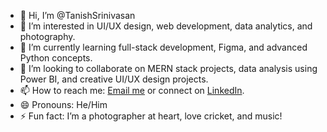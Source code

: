 - 👋 Hi, I’m @TanishSrinivasan
- 👀 I’m interested in UI/UX design, web development, data analytics, and photography.
- 🌱 I’m currently learning full-stack development, Figma, and advanced Python concepts.
- 💞️ I’m looking to collaborate on MERN stack projects, data analysis using Power BI, and creative UI/UX design projects.
- 📫 How to reach me: [Email me](mailto:tanish.srinivasan03@gmail.com) or connect on [LinkedIn](https://www.linkedin.com/in/tanishsrinivasan).
- 😄 Pronouns: He/Him
- ⚡ Fun fact: I’m a photographer at heart, love cricket, and music!
